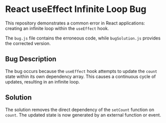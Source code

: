 # React useEffect Infinite Loop Bug

This repository demonstrates a common error in React applications: creating an infinite loop within the `useEffect` hook.

The `bug.js` file contains the erroneous code, while `bugSolution.js` provides the corrected version.

## Bug Description

The bug occurs because the `useEffect` hook attempts to update the `count` state within its own dependency array. This causes a continuous cycle of updates, resulting in an infinite loop.

## Solution

The solution removes the direct dependency of the `setCount` function on `count`. The updated state is now generated by an external function or event.
